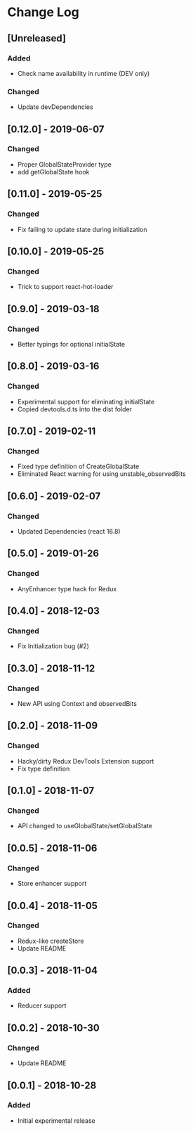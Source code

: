 # Change Log

## [Unreleased]
### Added
- Check name availability in runtime (DEV only)
### Changed
- Update devDependencies

## [0.12.0] - 2019-06-07
### Changed
- Proper GlobalStateProvider type
- add getGlobalState hook

## [0.11.0] - 2019-05-25
### Changed
- Fix failing to update state during initialization

## [0.10.0] - 2019-05-25
### Changed
- Trick to support react-hot-loader

## [0.9.0] - 2019-03-18
### Changed
- Better typings for optional initialState

## [0.8.0] - 2019-03-16
### Changed
- Experimental support for eliminating initialState
- Copied devtools.d.ts into the dist folder

## [0.7.0] - 2019-02-11
### Changed
- Fixed type definition of CreateGlobalState
- Eliminated React warning for using unstable_observedBits

## [0.6.0] - 2019-02-07
### Changed
- Updated Dependencies (react 16.8)

## [0.5.0] - 2019-01-26
### Changed
- AnyEnhancer type hack for Redux

## [0.4.0] - 2018-12-03
### Changed
- Fix Initialization bug (#2)

## [0.3.0] - 2018-11-12
### Changed
- New API using Context and observedBits

## [0.2.0] - 2018-11-09
### Changed
- Hacky/dirty Redux DevTools Extension support
- Fix type definition

## [0.1.0] - 2018-11-07
### Changed
- API changed to useGlobalState/setGlobalState

## [0.0.5] - 2018-11-06
### Changed
- Store enhancer support

## [0.0.4] - 2018-11-05
### Changed
- Redux-like createStore
- Update README

## [0.0.3] - 2018-11-04
### Added
- Reducer support

## [0.0.2] - 2018-10-30
### Changed
- Update README

## [0.0.1] - 2018-10-28
### Added
- Initial experimental release
